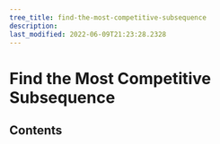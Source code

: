 ```yaml
---
tree_title: find-the-most-competitive-subsequence
description: 
last_modified: 2022-06-09T21:23:28.2328
---
```


# Find the Most Competitive Subsequence

## Contents
